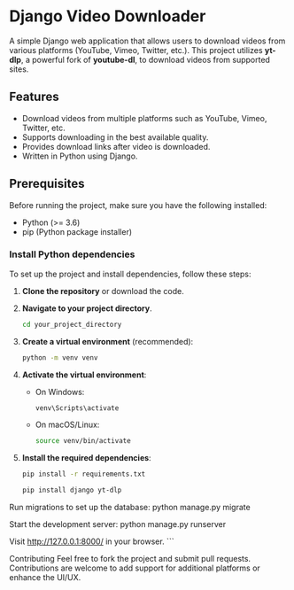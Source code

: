# Django Video Downloader

A simple Django web application that allows users to download videos from various platforms (YouTube, Vimeo, Twitter, etc.). This project utilizes **yt-dlp**, a powerful fork of **youtube-dl**, to download videos from supported sites.

## Features

- Download videos from multiple platforms such as YouTube, Vimeo, Twitter, etc.
- Supports downloading in the best available quality.
- Provides download links after video is downloaded.
- Written in Python using Django.

## Prerequisites

Before running the project, make sure you have the following installed:

- Python (>= 3.6)
- pip (Python package installer)

### Install Python dependencies

To set up the project and install dependencies, follow these steps:

1. **Clone the repository** or download the code.
2. **Navigate to your project directory**.

    ```bash
    cd your_project_directory
    ```

3. **Create a virtual environment** (recommended):

    ```bash
    python -m venv venv
    ```

4. **Activate the virtual environment**:

    - On Windows:
        ```bash
        venv\Scripts\activate
        ```

    - On macOS/Linux:
        ```bash
        source venv/bin/activate
        ```

5. **Install the required dependencies**:

    ```bash
    pip install -r requirements.txt
    ```

    

    ```bash
    pip install django yt-dlp
    ```

Run migrations to set up the database:
    python manage.py migrate


Start the development server:
    python manage.py runserver

Visit http://127.0.0.1:8000/ in your browser.
    ```

Contributing
Feel free to fork the project and submit pull requests. Contributions are welcome to add support for additional platforms or enhance the UI/UX.
